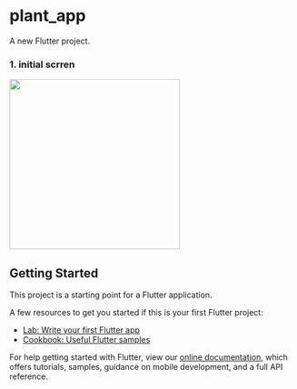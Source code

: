 # plant_app

A new Flutter project.

### 1. initial scrren

<div>
<img width = "300" src="https://user-images.githubusercontent.com/59638467/103507931-9583a300-4ea3-11eb-9950-c515fcf14a1d.png">
<div>

## Getting Started

This project is a starting point for a Flutter application.

A few resources to get you started if this is your first Flutter project:

- [Lab: Write your first Flutter app](https://flutter.dev/docs/get-started/codelab)
- [Cookbook: Useful Flutter samples](https://flutter.dev/docs/cookbook)

For help getting started with Flutter, view our
[online documentation](https://flutter.dev/docs), which offers tutorials,
samples, guidance on mobile development, and a full API reference.
